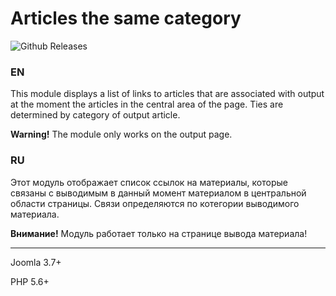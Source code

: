 # Articles the same category

![Github Releases](https://img.shields.io/github/downloads/AlekVolsk/mod_cat_items/latest/total.svg)

### EN

This module displays a list of links to articles that are associated with output at the moment the articles in the central area of the page. Ties are determined by category of output article.

**Warning!** The module only works on the output page.

### RU

Этот модуль отображает список ссылок на материалы, которые связаны с выводимым в данный момент материалом в центральной области страницы. Связи определяются по котегории выводимого материала.

**Внимание!** Модуль работает только на странице вывода материала!

---

Joomla 3.7+

PHP 5.6+
